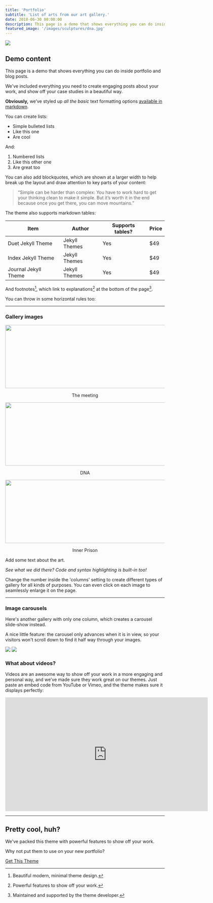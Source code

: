 ```yaml
---
title: 'Portfolio'
subtitle: 'List of arts from our art gallery.'
date: 2018-06-30 00:00:00
description: This page is a demo that shows everything you can do inside portfolio and blog posts.
featured_image: '/images/sculptures/dna.jpg'
---
```


<!-- ![](/images/sculptures/dna.jpg) -->
<div class="gallery">
	<img src="/images/sculptures/dna.jpg"/>
</div>

## Demo content

This page is a demo that shows everything you can do inside portfolio and blog posts.

We've included everything you need to create engaging posts about your work, and show off your case studies in a beautiful way.

**Obviously,** we’ve styled up *all the basic* text formatting options [available in markdown](https://github.com/adam-p/markdown-here/wiki/Markdown-Cheatsheet).

You can create lists:

* Simple bulleted lists
* Like this one
* Are cool

And:

1. Numbered lists
2. Like this other one
3. Are great too

You can also add blockquotes, which are shown at a larger width to help break up the layout and draw attention to key parts of your content:

> “Simple can be harder than complex: You have to work hard to get your thinking clean to make it simple. But it’s worth it in the end because once you get there, you can move mountains.”

The theme also supports markdown tables:

| Item                 | Author        | Supports tables? | Price |
|----------------------|---------------|------------------|-------|
| Duet Jekyll Theme    | Jekyll Themes | Yes              | $49   |
| Index Jekyll Theme   | Jekyll Themes | Yes              | $49   |
| Journal Jekyll Theme | Jekyll Themes | Yes              | $49   |

And footnotes[^1], which link to explanations[^2] at the bottom of the page[^3].

[^1]: Beautiful modern, minimal theme design.
[^2]: Powerful features to show off your work.
[^3]: Maintained and supported by the theme developer.

You can throw in some horizontal rules too:

---

### Gallery images
<div></div>
<!-- data-columns="2" -->
<div class="gallery" data-columns="1">
	<center>
	<img src="/images/sculptures/the_meeting_black_font.jpg" width="720" height="200">
	</center>
	<p><center>The meeting</center></p>
</div>
<div class="gallery" data-columns="1">
	<center><img src="/images/sculptures/DNA (2).jpg" width="720" height="200"></center>
	<p><center>DNA</center></p>
</div>
<div class="gallery" data-columns="1">
	<center><img src="/images/sculptures/inner prison  I.jpg" width="720" height="200"></center>
	<p><center>Inner Prison</center></p>
</div>
<!-- <div class="gallery" style="text-align: center;">
	<img src="/images/sculptures/Brain 1.jpg">
	<img src="/images/sculptures/DNA (2).jpg">
	<img src="images/sculptures/inner prison  I.jpg">
</div> -->

Add some text about the art.

*See what we did there? Code and syntax highlighting is built-in too!*

Change the number inside the 'columns' setting to create different types of gallery for all kinds of purposes. You can even click on each image to seamlessly enlarge it on the page.

---

### Image carousels

Here's another gallery with only one column, which creates a carousel slide-show instead.

A nice little feature: the carousel only advances when it is in view, so your visitors won't scroll down to find it half way through your images.

<div class="gallery" data-columns="1">
	<img src="/images/demo/demo-landscape.jpg">
	<img src="/images/demo/demo-landscape-2.jpg">
</div>

### What about videos?

Videos are an awesome way to show off your work in a more engaging and personal way, and we’ve made sure they work great on our themes. Just paste an embed code from YouTube or Vimeo, and the theme makes sure it displays perfectly:

<iframe src="https://player.vimeo.com/video/148003889" width="640" height="360" frameborder="0" allowfullscreen></iframe>

---

## Pretty cool, huh?

We've packed this theme with powerful features to show off your work.

Why not put them to use on your new portfolio?

<a href="https://jekyllthemes.io/theme/duet-portfolio-jekyll-theme" class="button button--large">Get This Theme</a>